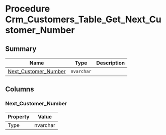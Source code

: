 # Procedure Crm_Customers_Table_Get_Next_Customer_Number


## Summary

| Name | Type | Description |
| - | - | --- |
|[Next_Customer_Number](#next_customer_number)|`nvarchar` ||

## Columns

### Next_Customer_Number

| Property | Value |
| - | - |
|Type|nvarchar|


